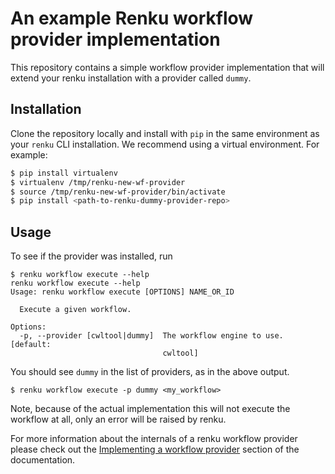 # An example Renku workflow provider implementation

This repository contains a simple workflow provider implementation that will extend your renku installation
with a provider called `dummy`. 

## Installation

Clone the repository locally and install with `pip` in the same environment as your `renku` CLI installation. 
We recommend using a virtual environment. For example:

```bash
$ pip install virtualenv
$ virtualenv /tmp/renku-new-wf-provider
$ source /tmp/renku-new-wf-provider/bin/activate
$ pip install <path-to-renku-dummy-provider-repo>
```

## Usage

To see if the provider was installed, run 

```
$ renku workflow execute --help
renku workflow execute --help                                                                                                                                                                                                              
Usage: renku workflow execute [OPTIONS] NAME_OR_ID

  Execute a given workflow.

Options:
  -p, --provider [cwltool|dummy]  The workflow engine to use.  [default:
                                  cwltool]
```

You should see `dummy` in the list of providers, as in the above output.

```
$ renku workflow execute -p dummy <my_workflow>
```

Note, because of the actual implementation this will not execute the workflow at all, only an error
will be raised by renku.

For more information about the internals of a renku workflow provider please check out the
[Implementing a workflow provider](https://renku.readthedocs.io/projects/renku-python/en/latest/how-to-guides/implementing_a_provider.html#implementing-a-provider)
section of the documentation.
